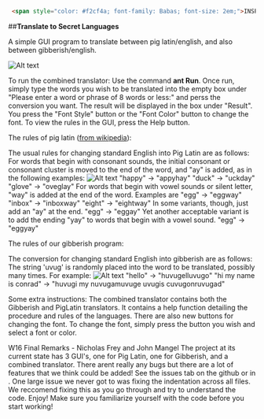 ```HTML
 <span style="color: #f2cf4a; font-family: Babas; font-size: 2em;">INSPIRATION DAY</span>
```
##**Translate to Secret Languages**

A simple GUI program to translate between pig latin/english, and also between gibberish/english. 

![Alt text](https://raw.githubusercontent.com/isaacstaugaard/cs56-misc-translate-to-secret-languages/master/ScreenshotsForReadme/anttargets.png?raw=true)

To run the combined translator: Use the command **ant Run**. Once run, simply type the words you wish to be translated into the empty box under "Please enter a word or phrase of 8 words or less:" and perss the conversion you want. The result will be displayed in the box under "Result". 
You press the "Font Style" button or the "Font Color" button to change the font. 
To view the rules in the GUI, press the Help button.


The rules of pig latin ([from wikipedia](https://en.wikipedia.org/wiki/Pig_Latin)):

The usual rules for changing standard English into Pig Latin are as follows:
For words that begin with consonant sounds, the initial consonant or consonant cluster is moved to the end of the word, and "ay" is added, as in the following examples:
![Alt text](https://raw.githubusercontent.com/isaacstaugaard/cs56-misc-translate-to-secret-languages/master/ScreenshotsForReadme/piglatinex.png?raw=true)
    "happy" → "appyhay"
    "duck" → "uckday"
    "glove" → "oveglay"
For words that begin with vowel sounds or silent letter, "way" is added at the end of the word. Examples are
    "egg" → "eggway"
    "inbox" → "inboxway"
    "eight" → "eightway"
In some variants, though, just add an "ay" at the end.
   "egg" → "eggay"
Yet another acceptable variant is to add the ending "yay" to words that begin with a vowel sound.
    "egg" → "eggyay"



The rules of our gibberish program:

 The conversion for changing standard English into gibberish are as follows: 
 The string 'uvug' is randomly placed into the word to be translated, possibly many times. 
 For example:
 ![Alt text](https://raw.githubusercontent.com/isaacstaugaard/cs56-misc-translate-to-secret-languages/master/ScreenshotsForReadme/gibberishex.png?raw=true)
    "hello" -> "huvugelluvugo"
    "hi my name is conrad" -> "huvugi my nuvugamuvuge uvugis cuvugonruvugad"
 
 Some extra instructions: The combined translator contains both the Gibberish and PigLatin translators. It contains a help function detailing the procedure and rules of the languages. There are also new buttons for changing the font. To change the font, simply press the button you wish and select a font or color.

W16 Final Remarks - Nicholas Frey and John Mangel
The project at its current state has 3 GUI's, one for Pig Latin, one for Gibberish, and a combined translator. There arent really any bugs but there are a lot of features that we think could be added! See the issues tab on the github or in . One large issue we never got to was fixing the indentation across all files. We reccomend fixing this as you go through and try to understand the code. Enjoy!
Make sure you familiarize yourself with the code before you start working! 
